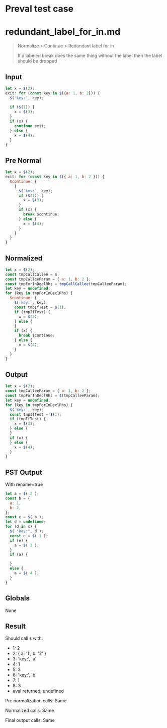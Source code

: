 # Preval test case

# redundant_label_for_in.md

> Normalize > Continue > Redundant label for in
>
> If a labeled break does the same thing without the label then the label should be dropped

## Input

`````js filename=intro
let x = $(2);
exit: for (const key in $({a: 1, b: 2})) {
  $('key:', key);
  
  if ($(1)) {
    x = $(3);
  }
  if (x) {
    continue exit;
  } else {
    x = $(4);
  }
}
`````

## Pre Normal


`````js filename=intro
let x = $(2);
exit: for (const key in $({ a: 1, b: 2 })) {
  $continue: {
    {
      $(`key:`, key);
      if ($(1)) {
        x = $(3);
      }
      if (x) {
        break $continue;
      } else {
        x = $(4);
      }
    }
  }
}
`````

## Normalized


`````js filename=intro
let x = $(2);
const tmpCallCallee = $;
const tmpCalleeParam = { a: 1, b: 2 };
const tmpForInDeclRhs = tmpCallCallee(tmpCalleeParam);
let key = undefined;
for (key in tmpForInDeclRhs) {
  $continue: {
    $(`key:`, key);
    const tmpIfTest = $(1);
    if (tmpIfTest) {
      x = $(3);
    } else {
    }
    if (x) {
      break $continue;
    } else {
      x = $(4);
    }
  }
}
`````

## Output


`````js filename=intro
let x = $(2);
const tmpCalleeParam = { a: 1, b: 2 };
const tmpForInDeclRhs = $(tmpCalleeParam);
let key = undefined;
for (key in tmpForInDeclRhs) {
  $(`key:`, key);
  const tmpIfTest = $(1);
  if (tmpIfTest) {
    x = $(3);
  } else {
  }
  if (x) {
  } else {
    x = $(4);
  }
}
`````

## PST Output

With rename=true

`````js filename=intro
let a = $( 2 );
const b = {
  a: 1,
  b: 2,
};
const c = $( b );
let d = undefined;
for (d in c) {
  $( "key:", d );
  const e = $( 1 );
  if (e) {
    a = $( 3 );
  }
  if (a) {

  }
  else {
    a = $( 4 );
  }
}
`````

## Globals

None

## Result

Should call `$` with:
 - 1: 2
 - 2: { a: '1', b: '2' }
 - 3: 'key:', 'a'
 - 4: 1
 - 5: 3
 - 6: 'key:', 'b'
 - 7: 1
 - 8: 3
 - eval returned: undefined

Pre normalization calls: Same

Normalized calls: Same

Final output calls: Same
